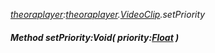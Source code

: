 _[theoraplayer](../../modules/theoraplayer/theoraplayer-module.md):[theoraplayer](../../modules/theoraplayer/theoraplayer-module.md).[VideoClip](../../modules/theoraplayer/theoraplayer-videoclip.md).setPriority_
##### Method setPriority:Void( priority:[Float](../../modules/wonkey/wonkey-types-float.md) )
